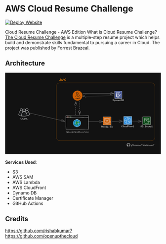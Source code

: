 # AWS Cloud Resume Challenge
[![Deploy Website](https://github.com/includeSimon/cloud-resume-challenge/actions/workflows/deploy.yml/badge.svg)](https://github.com/includeSimon/cloud-resume-challenge/actions/workflows/deploy.yml)

Cloud Resume Challenge - AWS Edition
What is Cloud Resume Challenge? - [The Cloud Resume Challenge](https://cloudresumechallenge.dev/) is a multiple-step resume project which helps build and demonstrate skills fundamental to pursuing a career in Cloud. The project was published by Forrest Brazeal.

## Architecture

![Architecture Diagram](/img/AWS-Architecture-Cloud-resume-challenge.png)

**Services Used**:

- S3
- AWS SAM
- AWS Lambda
- AWS CloudFront
- Dynamo DB
- Certificate Manager
- GitHub Actions

## Credits
https://github.com/rishabkumar7  
https://github.com/openupthecloud
